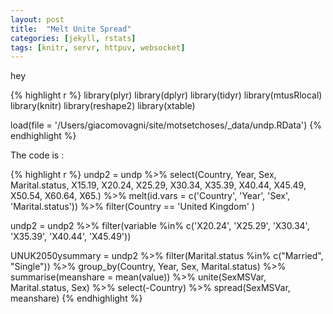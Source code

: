 ```yaml
---
layout: post
title:  "Melt Unite Spread"
categories: [jekyll, rstats]
tags: [knitr, servr, httpuv, websocket]
---
```


  hey


{% highlight r %}
library(plyr)
library(dplyr)
library(tidyr)
library(mtusRlocal)
library(knitr)
library(reshape2)
library(xtable)

load(file = '/Users/giacomovagni/site/motsetchoses/_data/undp.RData')
{% endhighlight %}

The code is : 

{% highlight r %}
undp2 = undp %>% select(Country, Year, Sex, Marital.status, X15.19, X20.24, X25.29, X30.34, X35.39, X40.44, X45.49, X50.54, X60.64, X65.) %>%
  melt(id.vars = c('Country', 'Year', 'Sex', 'Marital.status')) %>% filter(Country == 'United Kingdom' ) 

undp2 = undp2 %>% filter(variable %in% c('X20.24', 'X25.29', 'X30.34', 'X35.39', 'X40.44', 'X45.49'))

UNUK2050ysummary = undp2 %>% filter(Marital.status %in% c("Married", "Single")) %>% group_by(Country, Year, Sex, Marital.status) %>% 
  summarise(meanshare = mean(value)) %>% unite(SexMSVar, Marital.status, Sex) %>% 
  select(-Country) %>% spread(SexMSVar, meanshare) 
{% endhighlight %}

